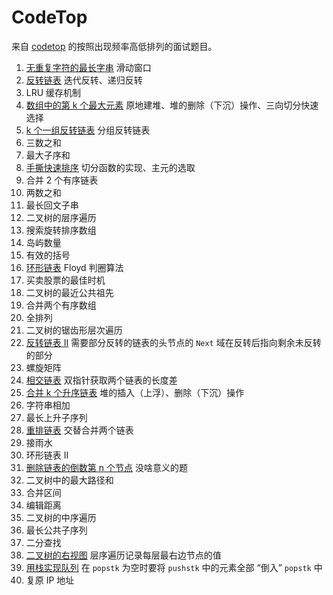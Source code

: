 # CodeTop

来自 [codetop](https://codetop.cc/home) 的按照出现频率高低排列的面试题目。

1.  [无重复字符的最长字串](../algos/slidingwin/sw8.go) 滑动窗口
1.  [反转链表](../algos/llist/llist23.go) 迭代反转、递归反转
1.  LRU 缓存机制
1.  [数组中的第 k 个最大元素](../algos/heap/heap74.go) 原地建堆、堆的删除（下沉）操作、三向切分快速选择
1.  [k 个一组反转链表](../algos/llist/llist31.go) 分组反转链表
1.  三数之和
1.  最大子序和
1.  [手撕快速排序](./problems/c8_qsort.go) 切分函数的实现、主元的选取
1.  合并 2 个有序链表
1.  两数之和
1.  最长回文子串
1.  二叉树的层序遍历
1.  搜索旋转排序数组
1.  岛屿数量
1.  有效的括号
1.  [环形链表](../algos/llist/llist25.go) Floyd 判圈算法
1.  买卖股票的最佳时机
1.  二叉树的最近公共祖先
1.  合并两个有序数组
1.  全排列
1.  二叉树的锯齿形层次遍历
1.  [反转链表 II](./problems/c022_revllist2.go) 需要部分反转的链表的头节点的 `Next` 域在反转后指向剩余未反转的部分
1.  螺旋矩阵
1.  [相交链表](../algos/llist/llist22.go) 双指针获取两个链表的长度差
1.  [合并 k 个升序链表](../algos/llist/llist34.go) 堆的插入（上浮）、删除（下沉）操作
1.  字符串相加
1.  最长上升子序列
1.  [重排链表](./problems/c028_reorderllist.go) 交替合并两个链表
1.  接雨水
1.  环形链表 II
1.  [删除链表的倒数第 n 个节点](../algos/llist/llist29.go) 没啥意义的题
1.  二叉树中的最大路径和
1.  合并区间
1.  编辑距离
1.  二叉树的中序遍历
1.  最长公共子序列
1.  二分查找
1.  [二叉树的右视图](./problems/c038_bitreerightview.go) 层序遍历记录每层最右边节点的值
1.  [用栈实现队列](../algos/stkandq/twostacksqueue/twostacksqueue.go) 在 `popstk` 为空时要将 `pushstk` 中的元素全部 “倒入” `popstk` 中
1.  复原 IP 地址
